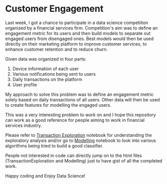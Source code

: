 # Customer Engagement

Last week, I got a chance to participate in a data science competiiton organized by a financial services firm. Competition's aim 
was to define an engagement metric for its users and then build models to separate out engaged users from disengaged ones. Best models 
would then be used directly on their marketing platform to improve customer services, to enhance customer retention and to reduce churn.

Given data was organized in four parts:
1. Device information of each user
2. Various notifications being sent to users 
3. Daily transactions on the platform
4. User profile

My approach to solve this problem was to define an engagement metric solely based on daily transactions of all users. Other data will
then be used to create features for modelling the engaged users. 

This was a very interesting problem to work on and I hope this repository can work as a good reference for people aiming to work in 
financial services industry.

Please refer to [Transaction Exploration](https://github.com/AD1985/Customer-Engagement/blob/master/TransactionsExploration.ipynb) notebook for understanding the exploratory analysis and/or go to [Modelling](https://github.com/AD1985/Customer-Engagement/blob/master/Modelling.ipynb) notebook to 
look into various algorithms being tried to build a good classifier. 

People not interested in code can directly jump on to the html files (TransactionExploration and Modelling) just to have gist of all the 
completed work.

Happy coding and Enjoy Data Science!





